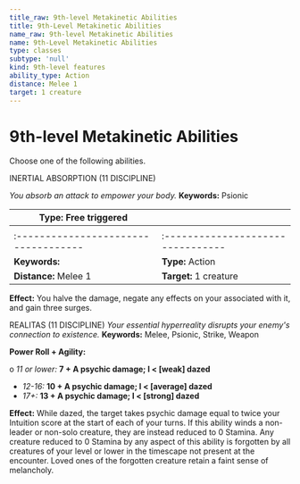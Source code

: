 ```yaml
---
title_raw: 9th-level Metakinetic Abilities
title: 9th-Level Metakinetic Abilities
name_raw: 9th-level Metakinetic Abilities
name: 9th-Level Metakinetic Abilities
type: classes
subtype: 'null'
kind: 9th-level features
ability_type: Action
distance: Melee 1
target: 1 creature
---
```


# 9th-level Metakinetic Abilities

Choose one of the following abilities.

INERTIAL ABSORPTION (11 DISCIPLINE)

*You absorb an attack to empower your body.* **Keywords:** Psionic

| **Type:** Free triggered             |                                   |
| ------------------------------------ | --------------------------------- |
|                                      |                                   |
| :----------------------------------- | :-------------------------------- |
| **Keywords:**                        | **Type:** Action                  |
| **Distance:** Melee 1                | **Target:** 1 creature            |

**Effect:** You halve the damage, negate any effects on your associated with it, and gain three surges.

REALITAS (11 DISCIPLINE) *Your essential hyperreality disrupts your enemy's connection to existence.* **Keywords:** Melee, Psionic, Strike, Weapon

**Power Roll + Agility:**

o *11 or lower:* **7 + A psychic damage; I \< \[weak\] dazed**

- *12-16:* **10 + A psychic damage; I \< \[average\] dazed**
- *17+:* **13 + A psychic damage; I \< \[strong\] dazed**

**Effect:** While dazed, the target takes psychic damage equal to twice your Intuition score at the start of each of your turns. If this ability winds a non-leader or non-solo creature, they are instead reduced to 0 Stamina. Any creature reduced to 0 Stamina by any aspect of this ability is forgotten by all creatures of your level or lower in the timescape not present at the encounter. Loved ones of the forgotten creature retain a faint sense of melancholy.
